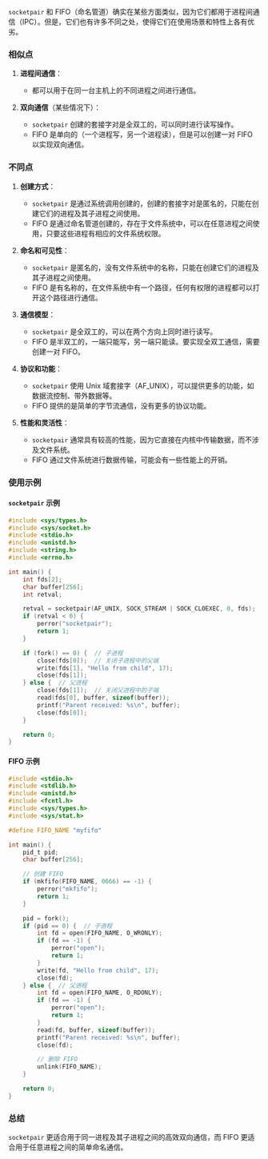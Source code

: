 `socketpair` 和 FIFO（命名管道）确实在某些方面类似，因为它们都用于进程间通信（IPC）。但是，它们也有许多不同之处，使得它们在使用场景和特性上各有优劣。

### 相似点

1. **进程间通信**：
   - 都可以用于在同一台主机上的不同进程之间进行通信。

2. **双向通信**（某些情况下）：
   - `socketpair` 创建的套接字对是全双工的，可以同时进行读写操作。
   - FIFO 是单向的（一个进程写，另一个进程读），但是可以创建一对 FIFO 以实现双向通信。

### 不同点

1. **创建方式**：
   - `socketpair` 是通过系统调用创建的，创建的套接字对是匿名的，只能在创建它们的进程及其子进程之间使用。
   - FIFO 是通过命名管道创建的，存在于文件系统中，可以在任意进程之间使用，只要这些进程有相应的文件系统权限。

2. **命名和可见性**：
   - `socketpair` 是匿名的，没有文件系统中的名称，只能在创建它们的进程及其子进程之间使用。
   - FIFO 是有名称的，在文件系统中有一个路径，任何有权限的进程都可以打开这个路径进行通信。

3. **通信模型**：
   - `socketpair` 是全双工的，可以在两个方向上同时进行读写。
   - FIFO 是半双工的，一端只能写，另一端只能读。要实现全双工通信，需要创建一对 FIFO。

4. **协议和功能**：
   - `socketpair` 使用 Unix 域套接字（AF_UNIX），可以提供更多的功能，如数据流控制、带外数据等。
   - FIFO 提供的是简单的字节流通信，没有更多的协议功能。

5. **性能和灵活性**：
   - `socketpair` 通常具有较高的性能，因为它直接在内核中传输数据，而不涉及文件系统。
   - FIFO 通过文件系统进行数据传输，可能会有一些性能上的开销。

### 使用示例

#### `socketpair` 示例

```c
#include <sys/types.h>
#include <sys/socket.h>
#include <stdio.h>
#include <unistd.h>
#include <string.h>
#include <errno.h>

int main() {
    int fds[2];
    char buffer[256];
    int retval;

    retval = socketpair(AF_UNIX, SOCK_STREAM | SOCK_CLOEXEC, 0, fds);
    if (retval < 0) {
        perror("socketpair");
        return 1;
    }

    if (fork() == 0) {  // 子进程
        close(fds[0]);  // 关闭子进程中的父端
        write(fds[1], "Hello from child", 17);
        close(fds[1]);
    } else {  // 父进程
        close(fds[1]);  // 关闭父进程中的子端
        read(fds[0], buffer, sizeof(buffer));
        printf("Parent received: %s\n", buffer);
        close(fds[0]);
    }

    return 0;
}
```

#### FIFO 示例

```c
#include <stdio.h>
#include <stdlib.h>
#include <unistd.h>
#include <fcntl.h>
#include <sys/types.h>
#include <sys/stat.h>

#define FIFO_NAME "myfifo"

int main() {
    pid_t pid;
    char buffer[256];

    // 创建 FIFO
    if (mkfifo(FIFO_NAME, 0666) == -1) {
        perror("mkfifo");
        return 1;
    }

    pid = fork();
    if (pid == 0) {  // 子进程
        int fd = open(FIFO_NAME, O_WRONLY);
        if (fd == -1) {
            perror("open");
            return 1;
        }
        write(fd, "Hello from child", 17);
        close(fd);
    } else {  // 父进程
        int fd = open(FIFO_NAME, O_RDONLY);
        if (fd == -1) {
            perror("open");
            return 1;
        }
        read(fd, buffer, sizeof(buffer));
        printf("Parent received: %s\n", buffer);
        close(fd);

        // 删除 FIFO
        unlink(FIFO_NAME);
    }

    return 0;
}
```

### 总结

`socketpair` 更适合用于同一进程及其子进程之间的高效双向通信，而 FIFO 更适合用于任意进程之间的简单命名通信。
